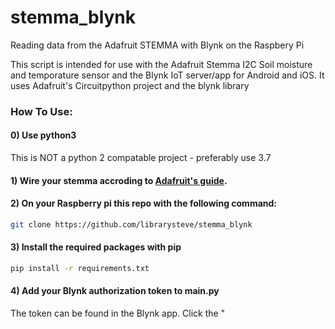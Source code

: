 # stemma_blynk
Reading data from the Adafruit STEMMA with Blynk on the Raspbery Pi

This script is intended for use with the Adafruit Stemma I2C Soil moisture and temporature sensor and the Blynk IoT server/app for Android and iOS. It uses Adafruit's Circuitpython project and the blynk library

### How To Use:

#### 0) Use python3
This is NOT a python 2 compatable project - preferably use 3.7

#### 1) Wire your stemma accroding to [Adafruit's guide](https://learn.adafruit.com/adafruit-stemma-soil-sensor-i2c-capacitive-moisture-sensor/python-circuitpython-test#step-3016121). 

#### 2) On your Raspberry pi this repo with the following command:
```sh
git clone https://github.com/librarysteve/stemma_blynk
```

#### 3) Install the required packages with pip
```sh 
pip install -r requirements.txt
```
#### 4) Add your Blynk authorization token to main.py
The token can be found in the Blynk app. Click the "
